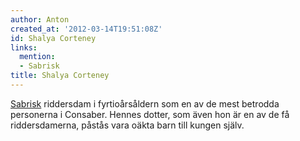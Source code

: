 ```yaml
---
author: Anton
created_at: '2012-03-14T19:51:08Z'
id: Shalya Corteney
links:
  mention:
  - Sabrisk
title: Shalya Corteney
---
```


[Sabrisk] riddersdam i fyrtioårsåldern som en av de mest betrodda personerna i Consaber. Hennes
dotter, som även hon är en av de få riddersdamerna, påstås vara oäkta barn till kungen själv.

  [Sabrisk]: Sabrisk
